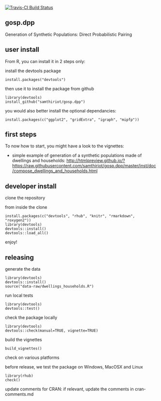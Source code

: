 [![Travis-CI Build Status](https://travis-ci.org/samthiriot/gosp.dpp.svg?branch=master)](https://travis-ci.org/samthiriot/gosp.dpp)

## gosp.dpp 

Generation of Synthetic Populations: Direct Probabilistic Pairing


## user install

From R, you can install it in 2 steps only:

install the devtools package 

    install.packages("devtools")
	
then use it to install the package from github

	library(devtools)
	install_github("samthiriot/gosp.dpp")

you would also better install the optional dependancies:

    install.packages(c("ggplot2", "gridExtra", "igraph", "mipfp"))


## first steps

To now how to start, you might have a look to the vignettes:
* simple example of generation of a synthetic populations made of dwellings and households: http://htmlpreview.github.io/?https://raw.githubusercontent.com/samthiriot/gosp.dpp/master/inst/doc/compose_dwellings_and_households.html


## developer install

clone the repository

from inside the clone

    install.packages(c("devtools", "rhub", "knitr", "rmarkdown", "roxygen2"))
	library(devtools)
	devtools::install()
	devtools::load_all()

enjoy!


## releasing

generate the data

	library(devtools)
	devtools::install()
	source("data-raw/dwellings_households.R")

run local tests

	library(devtools)
	devtools::test()

check the package locally

	library(devtools)
	devtools::check(manual=TRUE, vignette=TRUE)

build the vignettes

    build_vignettes()


check on various platforms

before release, we test the package on Windows, MacOSX and Linux

	library(rhub)
	check()

update comments for CRAN: if relevant, update the comments in cran-comments.md

